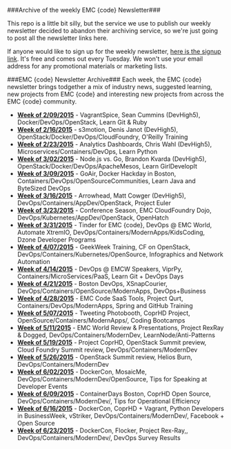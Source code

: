 ###Archive of the weekly EMC {code} Newsletter###

This repo is a little bit silly, but the service we use to publish our weekly newsletter decided to abandon their archiving service, so we're just going to post all the newsletter links here. 

If anyone would like to sign up for the weekly newsletter, [here is the signup link](http://bit.ly/emccodesignup). It's free and comes out every Tuesday. We won't use your email address for any promotional materials or marketing lists.

###EMC {code} Newsletter Archive###
Each week, the EMC {code} newsletter brings todgether a mix of industry news, suggested learning, new projects from 
EMC {code} and interesting new projects from across the EMC {code} community.


* <strong>[Week of 2/09/2015](http://bit.ly/code09Feb2015)</strong> - VagrantSpice, Sean Cummins (DevHigh5), Docker/DevOps/OpenStack, Learn Git & Ruby
* <strong>[Week of 2/16/2015](http://bit.ly/code16Feb2015)</strong> - s3motion, Denis Janot (DevHigh5), OpenStack/Docker/DevOps/CloudFoundry, O'Reilly Training
* <strong>[Week of 2/23/2015](http://bit.ly/code23Feb2015)</strong> - Analytics Dashboards, Chris Wahl (DevHigh5), Microservices/Containers/DevOps, Learn Python
* <strong>[Week of 3/02/2015](http://bit.ly/code2Mar2015)</strong> - Node.js vs. Go, Brandon Kvarda (DevHigh5), OpenStack/Docker/DevOps/ApacheMesos, Learn GirlDevelopIt
* <strong>[Week of 3/09/2015](http://bit.ly/code9Mar2015)</strong> - GoAir, Docker Hackday in Boston, Containers/DevOps/OpenSourceCommunities, Learn Java and ByteSized DevOps 
* <strong>[Week of 3/16/2015](http://bit.ly/code16Mar2015)</strong> - Arrowhead, Matt Cowger (DevHigh5), DevOps/Containers/AppDev/OpenStack, Project Euler
* <strong>[Week of 3/23/2015](http://bit.ly/code24Mar2015)</strong> - Conference Season, EMC CloudFoundry Dojo, DevOps/Kubernetes/AppDev/OpenStack, OpenHatch
* <strong>[Week of 3/31/2015](http://bit.ly/code31Mar2015)</strong> - Tinder for EMC {code}, DevOps @ EMC World, Automate XtremIO, DevOps/Containers/ModernApps/KidsCoding, Dzone Developer Programs
* <strong>[Week of 4/07/2015](http://bit.ly/code7Apr2015)</strong> - GeekWeek Training, CF on OpenStack, DevOps/Containers/Kubernetes/OpenSource, Infographics and Network Automation
* <strong>[Week of 4/14/2015](http://bit.ly/code14Apr2015)</strong> - DevOps @ EMCW Speakers, ViprPy, Containers/MicroServices/PaaS, Learn Git + DevOps Days 
* <strong>[Week of 4/21/2015](http://bit.ly/code21Apr2015)</strong> - Boston DevOps, XSnapCourier, DevOps/Containers/OpenSource/ModernApps, DevOps+Business
* <strong>[Week of 4/28/2015](http://bit.ly/code28Apr2015)</strong> - EMC Code SaaS Tools, Project Qurt, Containers/DevOps/ModernApps, Spring and GitHub Training
* <strong>[Week of 5/07/2015](http://bit.ly/code7May2015)</strong> - Tweeting Photobooth, CoprHD Project, OpenSource/Containers/ModernApps/, Coding Bootcamps
* <strong>[Week of 5/11/2015](http://bit.ly/code11May2015)</strong> - EMC World Review & Presentations, Project RexRay & Dogged, DevOps/Containers/ModernDev, LearnNode/Anti-Patterns
* <strong>[Week of 5/19/2015](http://bit.ly/code19May2015)</strong> - Project CoprHD, OpenStack Summit preview, Cloud Foundry Summit review, DevOps/Containers/ModernDev 
* <strong>[Week of 5/26/2015](http://bit.ly/code26May2015)</strong> - OpenStack Summit review, Helios Burn, DevOps/Containers/ModernDev 
* <strong>[Week of 6/02/2015](http://bit.ly/code2June2015)</strong> - DockerCon, MosaicMe, DevOps/Containers/ModernDev/OpenSource, Tips for Speaking at Developer Events 
* <strong>[Week of 6/09/2015](http://bit.ly/code9June2015)</strong> - ContainerDays Boston, CoprHD Open Source, DevOps/Containers/ModernDev/, Tips for Operational Efficiency 
* <strong>[Week of 6/16/2015](http://bit.ly/code16June2015)</strong> - DockerCon, CoprHD + Vagrant, Python Developers in BusinessWeek, vStriker, DevOps/Containers/ModernDev/, Facebook + Open Source
* <strong>[Week of 6/23/2015](http://bit.ly/code23June2015)</strong> - DockerCon, Flocker, Project Rex-Ray,, DevOps/Containers/ModernDev/, DevOps Survey Results
